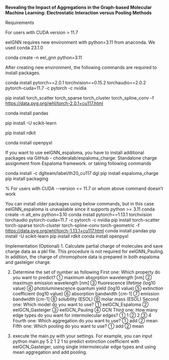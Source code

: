 ****Revealing the Impact of Aggregations in the Graph-based Molecular Machine Learning: Electrostatic Interaction versus Pooling Methods****

Requirements

For users with CUDA version > 11.7

eelGNN requires new environment with python=3.11 from anaconda. We used conda 23.1.0

conda create -n eel_gnn python=3.11

After creating new environment, the following commands are required to install packages.

conda install pytorch==2.0.1 torchvision==0.15.2 torchaudio==2.0.2 pytorch-cuda=11.7 -c pytorch -c nvidia

pip install torch_scatter torch_sparse torch_cluster torch_spline_conv -f https://data.pyg.org/whl/torch-2.0.1+cu117.html

conda install pandas

pip install -U scikit-learn

pip install rdkit

conda install openpyxl


If you want to use eelGNN_espaloma, you have to install additional packages via GitHub - choderalab/espaloma_charge: Standalone charge assignment from Espaloma framework. or taking following commands

conda install -c dglteam/label/th20_cu117 dgl
pip install espaloma_charge
pip install packaging

% For users with CUDA --version <= 11.7 or whom above command doesn’t work

You can install older packages using below commands, but in this case eelGNN_espaloma is unavailable since it supports python >= 3.11
conda create -n alt_env python=3.10
conda install pytorch==1.13.1 torchvision torchaudio pytorch-cuda=11.7 -c pytorch -c nvidia
pip install torch-scatter torch-sparse torch-cluster torch-spline-conv torch-geometric -f https://data.pyg.org/whl/torch-1.13.1+cu117.html
conda install pandas
pip install -U scikit-learn
pip install rdkit
conda install openpyxl



Implementation
(Optional) 1. Calculate partial charge of molecules and save charge data as a pkl file. This procedure is not required for eelGNN_Pauling. In addition, the charge of chromophore data is prepared in both espaloma and gasteiger charge.

2. Determine the set of number as following
First one: Which property do you want to predict?
①	maximum absorption wavelength [nm]
②	maximum emission wavelength [nm]
③	fluorescence lifetime (log10 value)
④	photoluminescence quantum yield (log10 value)
⑤	extinction coefficient (log10 value)
⑥	absorption bandwidth [cm-1]
⑦	emission bandwidth [cm-1]
⑧	solubility (ESOL)
⑨	molar mass (ESOL) 
Second one: Which model do you want to use?
①	eelGCN_Espaloma
②	eelGCN_Gasteiger
③	eelGCN_Pauling
④	GCN
Third one: How many edge types do you want for intermolecular edges?
①	1
②	2
③	4
Fourth one: Which aggregation do you want to use?
①	add
②	mean
Fifth one: Which pooling do you want to use?
①	add
②	mean

3. execute the main.py with your settings.
For example, you can input
python main.py 5 2 1 2 1
to predict extinction coefficient with eelGCN_Gasteiger, using single intermolecular edge types and using mean aggregation and add pooling.

